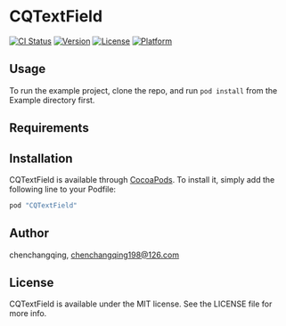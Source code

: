# CQTextField

[![CI Status](http://img.shields.io/travis/chenchangqing/CQTextField.svg?style=flat)](https://travis-ci.org/chenchangqing/CQTextField)
[![Version](https://img.shields.io/cocoapods/v/CQTextField.svg?style=flat)](http://cocoapods.org/pods/CQTextField)
[![License](https://img.shields.io/cocoapods/l/CQTextField.svg?style=flat)](http://cocoapods.org/pods/CQTextField)
[![Platform](https://img.shields.io/cocoapods/p/CQTextField.svg?style=flat)](http://cocoapods.org/pods/CQTextField)

## Usage

To run the example project, clone the repo, and run `pod install` from the Example directory first.

## Requirements

## Installation

CQTextField is available through [CocoaPods](http://cocoapods.org). To install
it, simply add the following line to your Podfile:

```ruby
pod "CQTextField"
```

## Author

chenchangqing, chenchangqing198@126.com

## License

CQTextField is available under the MIT license. See the LICENSE file for more info.
